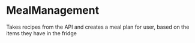 # MealManagement
 Takes recipes from the API and creates a meal plan for user, based on the items they have in the fridge
